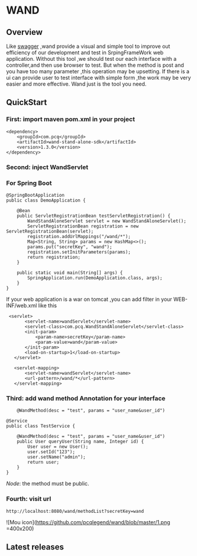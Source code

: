 # WAND

## Overview
 Like [swagger](https://swagger.io/) ,wand provide a visual and simple tool to improve out efficiency of our development and test in SrpingFrameWork web application. Without this tool ,we should test our each interface with a controller,and then use browser to test. But when the method is post and  you have too many parameter ,this operation may be upsetting. If there is a ui can provide user to test interface with simple form ,the work may be very easier and more effective. Wand just is the tool you need.
## QuickStart
### First: import maven  pom.xml in your project

````
<dependency>
	<groupId>com.pcq</groupId>
	<artifactId>wand-stand-alone-sdk</artifactId>
	<version>1.3.0</version>
</dependency>
````
### Second: inject WandServlet
### For Spring Boot 
````
@SpringBootApplication
public class DemoApplication {

    @Bean
    public ServletRegistrationBean testServletRegistration() {
        WandStandAloneServlet servlet = new WandStandAloneServlet();
        ServletRegistrationBean registration = new ServletRegistrationBean(servlet);
        registration.addUrlMappings("/wand/*");
        Map<String, String> params = new HashMap<>();
        params.put("secretKey", "wand");
        registration.setInitParameters(params);
        return registration;
    }

    public static void main(String[] args) {
        SpringApplication.run(DemoApplication.class, args);
    }
}
````
 If your web application is a war on tomcat ,you can add filter in your WEB-INF/web.xml like this 
 ````
  <servlet>
        <servlet-name>wandServlet</servlet-name>
        <servlet-class>com.pcq.WandStandAloneServlet</servlet-class>
        <init-param>
            <param-name>secretKey</param-name>
            <param-value>wand</param-value>
        </init-param>
        <load-on-startup>1</load-on-startup>
    </servlet>

    <servlet-mapping>
        <servlet-name>wandServlet</servlet-name>
        <url-pattern>/wand/*</url-pattern>
    </servlet-mapping>
 ````
### Third: add wand method Annotation for your interface
````
    @WandMethod(desc = "test", params = "user_name&user_id")
````
````
@Service
public class TestService {
    
    @WandMethod(desc = "test", params = "user_name&user_id")
    public User queryUser(String name, Integer id) {
        User user = new User();
        user.setId("123");
        user.setName("admin");
        return user;
    }
}
````
 *Node*: the method must be public. 

### Fourth: visit url 
````
http://localhost:8080/wand/methodList?secretKey=wand
````
![Mou icon](https://github.com/pcqlegend/wand/blob/master/1.png =400x200)


## Latest releases

